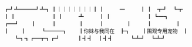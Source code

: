 ┏┛┻━━━┛┻┓
              ┃｜｜｜｜｜｜｜┃
┃　　　━　　　┃
┃　┳┛　┗┳　┃
┃　　　　　　　┃
┃　　　┻　　　┃
┃　　　　　　　┃
┗━┓　　　┏━┛
　　┃　　　┃　　
　　┃　　　┃　　
　　┃　　　┃　 　
　　┃　　　┃
　　┃　　　┗━━━┓
　　┃你妹与我同在　┣┓
　　┃围观专用宠物　┃
　　┗┓┓┏━┳┓┏┛
　　　┃┫┫　┃┫┫
　　　┗┻┛　┗┻┛ 
